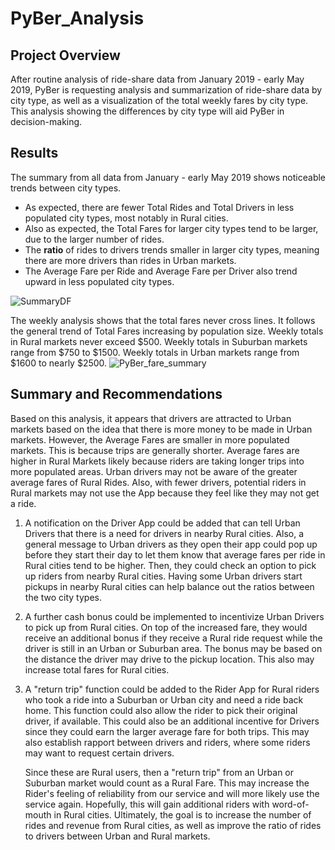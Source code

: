 # PyBer_Analysis
## Project Overview
After routine analysis of ride-share data from January 2019 - early May 2019, PyBer is requesting analysis and summarization of ride-share data by city type, as well as a visualization of the total weekly fares by city type.  This analysis showing the differences by city type will aid PyBer in decision-making.

## Results

The summary from all data from January - early May 2019 shows noticeable trends between city types.

- As expected, there are fewer Total Rides and Total Drivers in less populated city types, most notably in Rural cities.
- Also as expected, the Total Fares for larger city types tend to be larger, due to the larger number of rides.
- The **ratio** of rides to drivers trends smaller in larger city types, meaning there are more drivers than rides in Urban markets.   
- The Average Fare per Ride and Average Fare per Driver also trend upward in less populated city types.

![SummaryDF](https://user-images.githubusercontent.com/106561880/178165497-7691ba25-723c-4cbf-b61c-07cea70cbcb4.png)

The weekly analysis shows that the total fares never cross lines.  It follows the general trend of Total Fares increasing by population size.  Weekly totals in Rural markets never exceed $500.  Weekly totals in Suburban markets range from $750 to $1500.  Weekly totals in Urban markets range from $1600 to nearly $2500.
![PyBer_fare_summary](https://user-images.githubusercontent.com/106561880/178165523-8b925cd3-a4b5-45d6-85c6-4e4ba56f12b5.png)

## Summary and Recommendations
Based on this analysis, it appears that drivers are attracted to Urban markets based on the idea that there is more money to be made in Urban markets.  However, the Average Fares are smaller in more populated markets.  This is because trips are generally shorter.  Average fares are higher in Rural Markets likely because riders are taking longer trips into more populated areas.  Urban drivers may not be aware of the greater average fares of Rural Rides.  Also, with fewer drivers, potential riders in Rural markets may not use the App because they feel like they may not get a ride.

1. A notification on the Driver App could be added that can tell Urban Drivers that there is a need for drivers in nearby Rural cities.  Also, a general message to Urban drivers as they open their app could pop up before they start their day to let them know that average fares per ride in Rural cities tend to be higher.  Then, they could check an option to pick up riders from nearby Rural cities.  Having some Urban drivers start pickups in nearby Rural cities can help balance out the ratios between the two city types.

2. A further cash bonus could be implemented to incentivize Urban Drivers to pick up from Rural cities.  On top of the increased fare, they would receive an additional bonus if they receive a Rural ride request while the driver is still in an Urban or Suburban area.  The bonus may be based on the distance the driver may drive to the pickup location.  This also may increase total fares for Rural cities.

3. A "return trip" function could be added to the Rider App for Rural riders who took a ride into a Suburban or Urban city and need a ride back home.  This function could also allow the rider to pick their original driver, if available.  This could also be an additional incentive for Drivers since they could earn the larger average fare for both trips.  This may also establish rapport between drivers and riders, where some riders may want to request certain drivers.

    Since these are Rural users, then a "return trip" from an Urban or Suburban market would count as a Rural Fare.  This may increase the Rider's feeling of reliability from our service and will more likely use the service again.  Hopefully, this will gain additional riders with word-of-mouth in Rural cities.  Ultimately, the goal is to increase the number of rides and revenue from Rural cities, as well as improve the ratio of rides to drivers between Urban and Rural markets.
 
